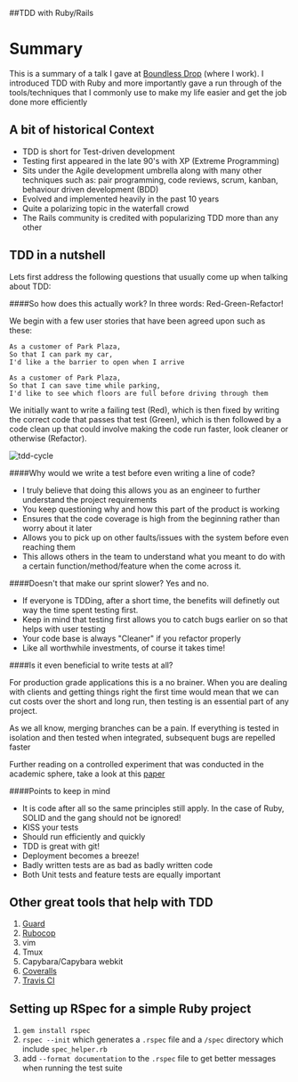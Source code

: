 ##TDD with Ruby/Rails

Summary
=======
This is a summary of a talk I gave at [Boundless Drop](http://boundlessdrop.com) (where I work). I introduced TDD with Ruby and more importantly gave a run through of the tools/techniques that I commonly use to make my life easier and get the job done more efficiently

A bit of historical Context
---------------------------
- TDD is short for Test-driven development
- Testing first appeared in the late 90's with XP (Extreme Programming)
- Sits under the Agile development umbrella along with many other techniques such as: pair programming, code reviews, scrum, kanban, behaviour driven development (BDD)
- Evolved and implemented heavily in the past 10 years
- Quite a polarizing topic in the waterfall crowd
- The Rails community is credited with popularizing TDD more than any other

TDD in a nutshell
-----------------
Lets first address the following questions that usually come up when talking about TDD:

####So how does this actually work?
In three words: Red-Green-Refactor!

We begin with a few user stories that have been agreed upon such as these:

```
As a customer of Park Plaza,
So that I can park my car,
I'd like a the barrier to open when I arrive

As a customer of Park Plaza,
So that I can save time while parking,
I'd like to see which floors are full before driving through them
```

We initially want to write a failing test (Red), which is then fixed by writing the correct code that passes that test (Green), which is then followed by a code clean up that could involve making the code run faster, look cleaner or otherwise (Refactor).

![tdd-cycle](http://i.imgur.com/dEpQrOv.png)

####Why would we write a test before even writing a line of code?
- I truly believe that doing this allows you as an engineer to further understand the project requirements
- You keep questioning why and how this part of the product is working
- Ensures that the code coverage is high from the beginning rather than worry about it later
- Allows you to pick up on other faults/issues with the system before even reaching them
- This allows others in the team to understand what you meant to do with a certain function/method/feature when the come across it.

####Doesn't that make our sprint slower?
Yes and no.

- If everyone is TDDing, after a short time, the benefits will definetly out way the time spent testing first.
- Keep in mind that testing first allows you to catch bugs earlier on so that helps with user testing
- Your code base is always "Cleaner" if you refactor properly
- Like all worthwhile investments, of course it takes time!

####Is it even beneficial to write tests at all?

For production grade applications this is a no brainer. When you are dealing with clients and getting things right the first time would mean that we can cut costs over the short and long run, then testing is an essential part of any project.

As we all know, merging branches can be a pain. If everything is tested in isolation and then tested when integrated, subsequent bugs are repelled faster

Further reading on a controlled experiment that was conducted in the academic sphere, take a look at this [paper](http://nparc.cisti-icist.nrc-cnrc.gc.ca/eng/view/accepted/?id=0420df64-f474-4072-8df6-c7b87c0de643)

####Points to keep in mind

- It is code after all so the same principles still apply. In the case of Ruby, SOLID and the gang should not be ignored!
- KISS your tests
- Should run efficiently and quickly
- TDD is great with git!
- Deployment becomes a breeze!
- Badly written tests are as bad as badly written code
- Both Unit tests and feature tests are equally important


Other great tools that help with TDD
------------------------------------
1. [Guard](https://github.com/guard/guard)
2. [Rubocop](https://github.com/bbatsov/rubocop)
3. vim
4. Tmux
5. Capybara/Capybara webkit
6. [ Coveralls ](https://coveralls.io/)
7. [Travis CI](https://travis-ci.org/)


Setting up RSpec for a simple Ruby project
------------------------------------------
1. `gem install rspec`
2. `rspec --init` which generates a `.rspec` file and a `/spec` directory which include `spec_helper.rb`
3. add `--format documentation` to the `.rspec` file to get better messages when running the test suite
